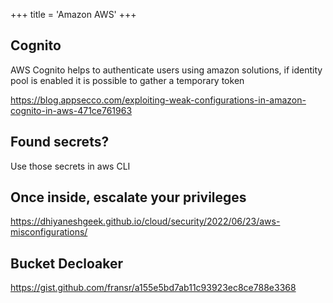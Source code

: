 +++
title = 'Amazon AWS'
+++

## Cognito

AWS Cognito helps to authenticate users using amazon solutions, if identity pool is enabled it is possible to gather a temporary token

https://blog.appsecco.com/exploiting-weak-configurations-in-amazon-cognito-in-aws-471ce761963

## Found secrets?

Use those secrets in aws CLI

## Once inside, escalate your privileges

https://dhiyaneshgeek.github.io/cloud/security/2022/06/23/aws-misconfigurations/

## Bucket Decloaker

https://gist.github.com/fransr/a155e5bd7ab11c93923ec8ce788e3368
